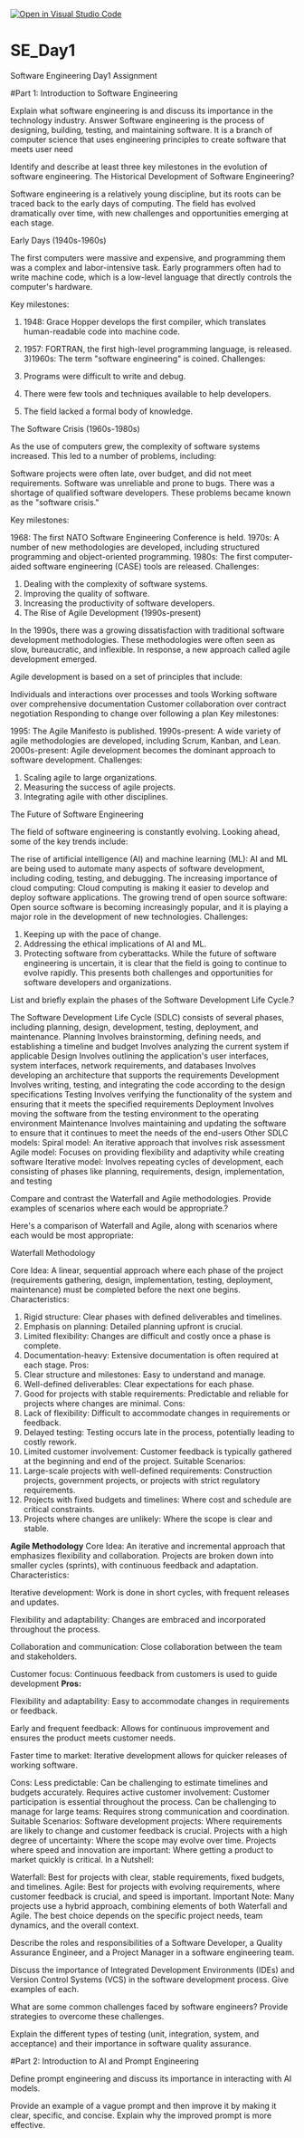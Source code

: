 [![Open in Visual Studio Code](https://classroom.github.com/assets/open-in-vscode-2e0aaae1b6195c2367325f4f02e2d04e9abb55f0b24a779b69b11b9e10269abc.svg)](https://classroom.github.com/online_ide?assignment_repo_id=18371844&assignment_repo_type=AssignmentRepo)
# SE_Day1
Software Engineering Day1 Assignment

#Part 1: Introduction to Software Engineering

Explain what software engineering is and discuss its importance in the technology industry.
Answer
Software engineering is the process of designing, building, testing, and maintaining software. It is a branch of computer science that uses engineering principles to create software that meets user need


Identify and describe at least three key milestones in the evolution of software engineering.
The Historical Development of Software Engineering?

Software engineering is a relatively young discipline, but its roots can be traced back to the early days of computing. The field has evolved dramatically over time, with new challenges and opportunities emerging at each stage.

Early Days (1940s-1960s)

The first computers were massive and expensive, and programming them was a complex and labor-intensive task. Early programmers often had to write machine code, which is a low-level language that directly controls the computer's hardware.

Key milestones:

1) 1948: Grace Hopper develops the first compiler, which translates human-readable code into machine code.
2) 1957: FORTRAN, the first high-level programming language, is released.
3)1960s: The term "software engineering" is coined.
   Challenges:

1) Programs were difficult to write and debug.
2) There were few tools and techniques available to help developers.
3) The field lacked a formal body of knowledge.

The Software Crisis (1960s-1980s)

As the use of computers grew, the complexity of software systems increased. This led to a number of problems, including:

Software projects were often late, over budget, and did not meet requirements.
Software was unreliable and prone to bugs.
There was a shortage of qualified software developers.
These problems became known as the "software crisis."

Key milestones:

1968: The first NATO Software Engineering Conference is held.
1970s: A number of new methodologies are developed, including structured programming and object-oriented programming.
1980s: The first computer-aided software engineering (CASE) tools are released.
Challenges:

1) Dealing with the complexity of software systems.
2) Improving the quality of software.
3) Increasing the productivity of software developers.
4) The Rise of Agile Development (1990s-present)

In the 1990s, there was a growing dissatisfaction with traditional software development methodologies. These methodologies were often seen as slow, bureaucratic, and inflexible. In response, a new approach called agile development emerged.

Agile development is based on a set of principles that include:

Individuals and interactions over processes and tools
Working software over comprehensive documentation
Customer collaboration over contract negotiation
Responding to change over following a plan
Key milestones:

1995: The Agile Manifesto is published.
1990s-present: A wide variety of agile methodologies are developed, including Scrum, Kanban, and Lean.
2000s-present: Agile development becomes the dominant approach to software development.
Challenges:

1) Scaling agile to large organizations.
2) Measuring the success of agile projects.
3) Integrating agile with other disciplines.

The Future of Software Engineering

The field of software engineering is constantly evolving. Looking ahead, some of the key trends include:

The rise of artificial intelligence (AI) and machine learning (ML): AI and ML are being used to automate many aspects of software development, including coding, testing, and debugging.
The increasing importance of cloud computing: Cloud computing is making it easier to develop and deploy software applications.
The growing trend of open source software: Open source software is becoming increasingly popular, and it is playing a major role in the development of new technologies.
Challenges:

1) Keeping up with the pace of change.
2) Addressing the ethical implications of AI and ML.
3) Protecting software from cyberattacks.
While the future of software engineering is uncertain, it is clear that the field is going to continue to evolve rapidly. This presents both challenges and opportunities for software developers and organizations.


List and briefly explain the phases of the Software Development Life Cycle.?

The Software Development Life Cycle (SDLC) consists of several phases, including planning, design, development, testing, deployment, and maintenance. 
Planning 
Involves brainstorming, defining needs, and establishing a timeline and budget
Involves analyzing the current system if applicable
Design
Involves outlining the application's user interfaces, system interfaces, network requirements, and databases 
Involves developing an architecture that supports the requirements 
Development 
Involves writing, testing, and integrating the code according to the design specifications
Testing 
Involves verifying the functionality of the system and ensuring that it meets the specified requirements
Deployment 
Involves moving the software from the testing environment to the operating environment
Maintenance 
Involves maintaining and updating the software to ensure that it continues to meet the needs of the end-users
Other SDLC models:
Spiral model: An iterative approach that involves risk assessment 
Agile model: Focuses on providing flexibility and adaptivity while creating software 
Iterative model: Involves repeating cycles of development, each consisting of phases like planning, requirements, design, implementation, and testing 



Compare and contrast the Waterfall and Agile methodologies. Provide examples of scenarios where each would be appropriate.?

Here's a comparison of Waterfall and Agile, along with scenarios where each would be most appropriate:

Waterfall Methodology

Core Idea: A linear, sequential approach where each phase of the project (requirements gathering, design, implementation, testing, deployment, maintenance) must be completed before the next one begins.
Characteristics:
1) Rigid structure: Clear phases with defined deliverables and timelines.
2) Emphasis on planning: Detailed planning upfront is crucial.
3) Limited flexibility: Changes are difficult and costly once a phase is complete.
4) Documentation-heavy: Extensive documentation is often required at each stage.
Pros:
1) Clear structure and milestones: Easy to understand and manage.
2) Well-defined deliverables: Clear expectations for each phase.
3) Good for projects with stable requirements: Predictable and reliable for projects where changes are minimal.
Cons:
1) Lack of flexibility: Difficult to accommodate changes in requirements or feedback.
2) Delayed testing: Testing occurs late in the process, potentially leading to costly rework.
3) Limited customer involvement: Customer feedback is typically gathered at the beginning and end of the project.
Suitable Scenarios:
1) Large-scale projects with well-defined requirements: Construction projects, government projects, or projects with strict regulatory requirements.
1) Projects with fixed budgets and timelines: Where cost and schedule are critical constraints.
2) Projects where changes are unlikely: Where the scope is clear and stable.

   
**Agile Methodology**
Core Idea: An iterative and incremental approach that emphasizes flexibility and collaboration. Projects are broken down into smaller cycles (sprints), with continuous feedback and adaptation.
Characteristics:

Iterative development: Work is done in short cycles, with frequent releases and updates.

Flexibility and adaptability: Changes are embraced and incorporated throughout the process.

Collaboration and communication: Close collaboration between the team and stakeholders.

Customer focus: Continuous feedback from customers is used to guide development
**Pros:**

Flexibility and adaptability: Easy to accommodate changes in requirements or feedback.

Early and frequent feedback: Allows for continuous improvement and ensures the product meets customer needs.

Faster time to market: Iterative development allows for quicker releases of working software.

Cons:
Less predictable: Can be challenging to estimate timelines and budgets accurately.
Requires active customer involvement: Customer participation is essential throughout the process.
Can be challenging to manage for large teams: Requires strong communication and coordination.
Suitable Scenarios:
Software development projects: Where requirements are likely to change and customer feedback is crucial.
Projects with a high degree of uncertainty: Where the scope may evolve over time.
Projects where speed and innovation are important: Where getting a product to market quickly is critical.
In a Nutshell:

Waterfall: Best for projects with clear, stable requirements, fixed budgets, and timelines.
Agile: Best for projects with evolving requirements, where customer feedback is crucial, and speed is important.
Important Note: Many projects use a hybrid approach, combining elements of both Waterfall and Agile. The best choice depends on the specific project needs, team dynamics, and the overall context.

Describe the roles and responsibilities of a Software Developer, a Quality Assurance Engineer, and a Project Manager in a software engineering team.


Discuss the importance of Integrated Development Environments (IDEs) and Version Control Systems (VCS) in the software development process. Give examples of each.


What are some common challenges faced by software engineers? Provide strategies to overcome these challenges.


Explain the different types of testing (unit, integration, system, and acceptance) and their importance in software quality assurance.


#Part 2: Introduction to AI and Prompt Engineering


Define prompt engineering and discuss its importance in interacting with AI models.


Provide an example of a vague prompt and then improve it by making it clear, specific, and concise. Explain why the improved prompt is more effective.
